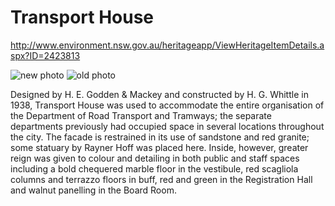 # Transport House

<http://www.environment.nsw.gov.au/heritageapp/ViewHeritageItemDetails.aspx?ID=2423813>

![new photo](http://www.photosau.com.au/CosLib/JSmall/020/020746.jpg)
![old photo](http://acms.sl.nsw.gov.au/_DAMl/image/17/148/hood_09169r.jpg)

Designed by H. E. Godden & Mackey and constructed by H. G. Whittle in 1938, Transport House was used to accommodate the entire organisation of the Department of Road Transport and Tramways; the separate departments previously had occupied space in several locations throughout the city.
The facade is restrained in its use of sandstone and red granite; some statuary by Rayner Hoff was placed here. Inside, however, greater reign was given to colour and detailing in both public and staff spaces including a bold chequered marble floor in the vestibule, red scagliola columns and terrazzo floors in buff, red and green in the Registration Hall and walnut panelling in the Board Room.
